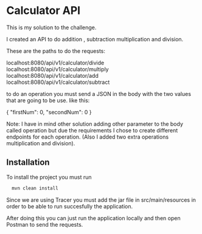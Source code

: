 
# Calculator API

This is my solution to the challenge.

I created an API to do 
addition ,  subtraction 
multiplication and division.

These are the paths to do the requests:

localhost:8080/api/v1/calculator/divide
localhost:8080/api/v1/calculator/multiply
localhost:8080/api/v1/calculator/add
localhost:8080/api/v1/calculator/subtract

to do an operation you must send a JSON in the body with the two values that are going to be use.
like this:


 {
    "firstNum": 0,
    "secondNum": 0
}

Note:
I have in mind other solution adding other parameter to the body called operation but due the requirements I chose to create different endpoints for each operation.
(Also I added two extra operations multiplication and division).


## Installation

To install the project you must run

```bash
  mvn clean install
```
Since we are using Tracer you must add the jar file in src/main/resources in order to be able to run succesfully the application.

After doing this you can just run the application locally and then open Postman to send the requests.